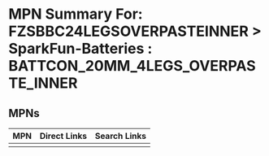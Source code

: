 



# MPN Summary For: FZSBBC24LEGSOVERPASTEINNER > SparkFun-Batteries : BATTCON_20MM_4LEGS_OVERPASTE_INNER

## MPNs
  

|MPN|Direct Links|Search Links|
| :--- | :--- | :--- |
||||
